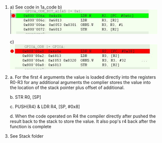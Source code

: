1. a) See code in 1a_code
   b) ![Image of Bit Alias Assembny](
https://raw.githubusercontent.com/grunhurdb/embsys100/master/assignment4/Bit_Alias.JPG)

   c) ![Image of Bit Alias Assembny](https://raw.githubusercontent.com/grunhurdb/embsys100/master/assignment4/not_bit_alias.JPG)
   
	
2. a. For the first 4 arguments the value is loaded directly into the registers R0-R3 for any additional arguments the complier stores the value into the location of the stack pointer plus offset of additional. 

   b. STR R0, [SP]
   
   c. PUSH{R4} & LDR R4, [SP, #0x8]
   
   d. When the code operated on R4 the compiler directly after pushed the result back to the stack to store the value.  It also pop's r4 back after the function is complete

3. See Stack folder